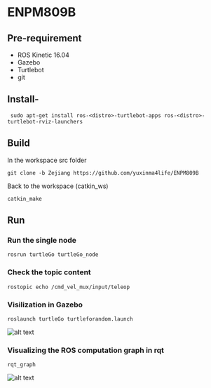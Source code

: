 # ENPM809B

## Pre-requirement

- ROS Kinetic 16.04
- Gazebo
- Turtlebot
- git

## Install-
```
 sudo apt-get install ros-<distro>-turtlebot-apps ros-<distro>-turtlebot-rviz-launchers

```
## Build
In the workspace src folder
```
git clone -b Zejiang https://github.com/yuxinma4life/ENPM809B
```
Back to the workspace (catkin_ws)
```
catkin_make
```

## Run
### Run the single node
```
rosrun turtleGo turtleGo_node
```
### Check the topic content
```
rostopic echo /cmd_vel_mux/input/teleop
```
### Visilization in Gazebo
```
roslaunch turtleGo turtleforandom.launch
```
![alt text](https://github.com/yuxinma4life/ENPM809B/tree/Zejiang/result/gazebo.png)
### Visualizing the ROS computation graph in rqt
```
rqt_graph
```
![alt text](https://github.com/yuxinma4life/ENPM809B/tree/Zejiang/result/rqt_graph.png)
